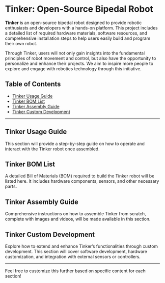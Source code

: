 # Tinker: Open-Source Bipedal Robot

**Tinker** is an open-source bipedal robot designed to provide robotic enthusiasts and developers with a hands-on platform. This project includes a detailed list of required hardware materials, software resources, and comprehensive installation steps to help users easily build and program their own robot.

Through Tinker, users will not only gain insights into the fundamental principles of robot movement and control, but also have the opportunity to personalize and enhance their projects. We aim to inspire more people to explore and engage with robotics technology through this initiative.

## Table of Contents
- [Tinker Usage Guide](#tinker-usage-guide)
- [Tinker BOM List](#tinker-bom-list)
- [Tinker Assembly Guide](#tinker-assembly-guide)
- [Tinker Custom Development](#tinker-custom-development)

---

## Tinker Usage Guide
This section will provide a step-by-step guide on how to operate and interact with the Tinker robot once assembled.

## Tinker BOM List
A detailed Bill of Materials (BOM) required to build the Tinker robot will be listed here. It includes hardware components, sensors, and other necessary parts.

## Tinker Assembly Guide
Comprehensive instructions on how to assemble Tinker from scratch, complete with images and videos, will be made available in this section.

## Tinker Custom Development
Explore how to extend and enhance Tinker’s functionalities through custom development. This section will cover software development, hardware customization, and integration with external sensors or controllers.

---

Feel free to customize this further based on specific content for each section!
